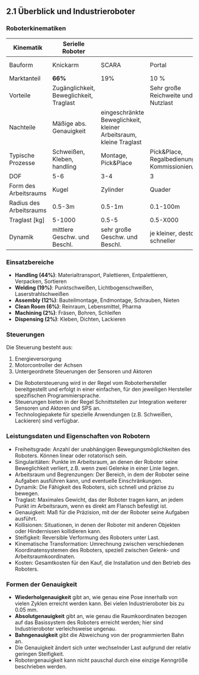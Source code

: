 ## 2.1 Überblick und Industrieroboter

### Roboterkinematiken

| Kinematik | Serielle Roboter |  |  | Parallele und andere Roboter |
| --- | --- | --- | --- | --- |
| Bauform | Knickarm | SCARA | Portal | Delta, Seilroboter |
| Marktanteil | **66%** | 19% | 10 % | 1% |
| Vorteile | Zugänglichkeit, Beweglichkeit, Traglast |  | Sehr große Reichweite und Nutzlast | Hohe Steifigkeit, Genauikeit, Dynamik |
| Nachteile | Mäßige abs. Genauigkeit | eingeschränkte Beweglichkeit, kleiner Arbeitsraum, kleine Traglast |  |  |
| Typische Prozesse | Schweißen, Kleben, handling | Montage, Pick&Place | Pick&Place, Regalbedienung, Kommissionierung | Pick&Place, Sonderaufgaben |
| DOF | 5-6 | 3-4 | 3 | 3-6 |
| Form des Arbeitsraums | Kugel | Zylinder | Quader | Komplex |
| Radius des Arbeitsraums | 0.5-3m | 0.5-1m | 0.1-100m | 0.1-10m |
| Traglast [kg] | 5-1000 | 0.5-5 | 0.5-X000 | 0.5-X000 |
| Dynamik | mittlere Geschw. und Beschl. | sehr große Geschw. und Beschl. |  je kleiner, desto schneller | sehr große Geschw. und Beschl. |

### Einsatzbereiche

- **Handling (44%)**: Materialtransport, Palettieren, Entpalettieren, Verpacken, Sortieren
- **Welding (19%)**: Punktschweißen, Lichtbogenschweißen, Laserstrahlschweißen
- **Assembly (12%)**: Bauteilmontage, Endmontage, Schrauben, Nieten
- **Clean Room (6%)**: Reinraum, Lebensmittel, Pharma
- **Machining (2%)**: Fräsen, Bohren, Schleifen
- **Dispensing (2%)**: Kleben, Dichten, Lackieren

### Steuerungen

Die Steuerung besteht aus:

1. Energieversorgung
1. Motorcontroller der Achsen
1. Untergeordnete Steuerungen der Sensoren und Aktoren

- Die Robotersteuerung wird in der Regel vom Roboterhersteller bereitgestellt und erfolgt in einer einfachen, für den jeweiligen Hersteller spezifischen Programmiersprache.
- Steuerungen bieten in der Regel Schnittstellen zur Integration weiterer Sensoren und Aktoren und SPS an.
- Technologiepakete für spezielle Anwendungen (z.B. Schweißen, Lackieren) sind verfügbar.

### Leistungsdaten und Eigenschaften von Robotern

- Freiheitsgrade: Anzahl der unabhängigen Bewegungsmöglichkeiten des Roboters. Können linear oder rotatorisch sein.
- Singularitäten: Punkte im Arbeitsraum, an denen der Roboter seine Beweglichkeit verliert, z.B. wenn zwei Gelenke in einer Linie liegen.
- Arbeitsraum und Begrenzungen: Der Bereich, in dem der Roboter seine Aufgaben ausführen kann, und eventuelle Einschränkungen.
- Dynamik: Die Fähigkeit des Roboters, sich schnell und präzise zu bewegen.
- Traglast: Maximales Gewicht, das der Roboter tragen kann, an jedem Punkt im Arbeitsraum, wenn es direkt am Flansch befestigt ist.
- Genauigkeit: Maß für die Präzision, mit der der Roboter seine Aufgaben ausführt.
- Kollisionen: Situationen, in denen der Roboter mit anderen Objekten oder Hindernissen kollidieren kann.
- Steifigkeit: Reversible Verformung des Roboters unter Last.
- Kinematische Transformation: Umrechnung zwischen verschiedenen Koordinatensystemen des Roboters, speziell zwischen Gelenk- und Arbeitsraumkoordinaten.
- Kosten: Gesamtkosten für den Kauf, die Installation und den Betrieb des Roboters.

### Formen der Genauigkeit

- **Wiederholgenauigkeit** gibt an, wie genau eine Pose innerhalb von vielen
Zyklen erreicht werden kann. Bei vielen Industrieroboter bis zu 0.05 mm.
- **Absolutgenauigkeit** gibt an, wie genau die Raumkoordinaten bezogen
auf das Basissystem des Roboters erreicht werden; hier sind Industrieroboter verleichsweise ungenau.
- **Bahngenauigkeit** gibt die Abweichung von der programmierten Bahn an.
- Die Genauigkeit ändert sich unter wechselnder Last aufgrund der relativ
geringen Steifigkeit.
- Robotergenauigkeit kann nicht pauschal durch eine einzige Kenngröße
beschrieben werden.
